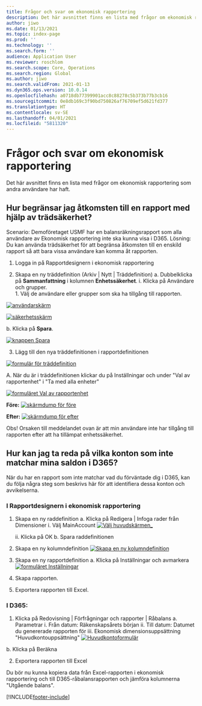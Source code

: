 ```yaml
---
title: Frågor och svar om ekonomisk rapportering
description: Det här avsnittet finns en lista med frågor om ekonomisk rapportering som andra användare har haft.
author: jiwo
ms.date: 01/13/2021
ms.topic: index-page
ms.prod: ''
ms.technology: ''
ms.search.form: ''
audience: Application User
ms.reviewer: roschlom
ms.search.scope: Core, Operations
ms.search.region: Global
ms.author: jiwo
ms.search.validFrom: 2021-01-13
ms.dyn365.ops.version: 10.0.14
ms.openlocfilehash: a0718db77399901acc8c88278c5b373b77b3cb16
ms.sourcegitcommit: 0e8db169c3f90bd750826af76709ef5d621fd377
ms.translationtype: HT
ms.contentlocale: sv-SE
ms.lasthandoff: 04/01/2021
ms.locfileid: "5811320"
---
```

# <a name="financial-reporting-faq"></a>Frågor och svar om ekonomisk rapportering 

Det här avsnittet finns en lista med frågor om ekonomisk rapportering som andra användare har haft. 


## <a name="how-do-i-restrict-access-to-a-report-using-tree-security"></a>Hur begränsar jag åtkomsten till en rapport med hjälp av trädsäkerhet?

Scenario: Demoföretaget USMF har en balansräkningsrapport som alla användare av Ekonomisk rapportering inte ska kunna visa i D365. Lösning: Du kan använda trädsäkerhet för att begränsa åtkomsten till en enskild rapport så att bara vissa användare kan komma åt rapporten. 

1.  Logga in på Rapportdesignern i ekonomisk rapportering

2.  Skapa en ny träddefinition (Arkiv | Nytt | Träddefinition) a.    Dubbelklicka på **Sammanfattning** i kolumnen **Enhetssäkerhet**.
  i.    Klicka på Användare och grupper.  
          1. Välj de användare eller grupper som ska ha tillgång till rapporten. 
          
[![användarskärm](./media/FR-FAQ_users.png)](./media/FR-FAQ_users.png)

[![säkerhetsskärm](./media/FR-FAQ_security.jpg)](./media/FR-FAQ_security.jpg)

  b.    Klicka på **Spara**.
  
[![knappen Spara](./media/FR-FAQ_save.png)](./media/FR-FAQ_save.png)

3.  Lägg till den nya träddefinitionen i rapportdefinitionen

[![formulär för träddefinition](./media/FR-FAQ_tree-definition.jpg)](./media/FR-FAQ_tree-definition.jpg)

A.  När du är i träddefinitionen klickar du på Inställningar och under "Val av rapportenhet" i "Ta med alla enheter"

[![formuläret Val av rapportenhet](./media/FR-FAQ_reporting-unit-selection.jpg)](./media/FR-FAQ_reporting-unit-selection.jpg)

**Före:** [![skärmdump för före](./media/FR-FAQ_before.png)](./media/FR-FAQ_before.png)

**Efter:** [![skärmdump för efter](./media/FR-FAQ_after.png)](./media/FR-FAQ_after.png)

Obs! Orsaken till meddelandet ovan är att min användare inte har tillgång till rapporten efter att ha tillämpat enhetssäkerhet.



## <a name="how-do-i-determine-which-accounts-do-not-matching-my-balances-in-d365"></a>Hur kan jag ta reda på vilka konton som inte matchar mina saldon i D365?

När du har en rapport som inte matchar vad du förväntade dig i D365, kan du följa några steg som beskrivs här för att identifiera dessa konton och avvikelserna. 

### <a name="in-financial-reporter-report-designer"></a>I Rapportdesignern i ekonomisk rapportering

1.  Skapa en ny raddefinition a.    Klicka på Redigera | Infoga rader från Dimensioner i.  Välj MainAccount [![Välj huvudskärmen_](./media/FR-FAQ_selectmain_.png)](./media/FR-FAQ_selectmain_.png)
    
    ii. Klicka på OK b.    Spara raddefinitionen

2.  Skapa en ny kolumndefinition     [![Skapa en ny kolumndefinition](./media/FR-FAQ_column.png)](./media/FR-FAQ_column.png)

3.  Skapa en ny rapportdefinition a.    Klicka på Inställningar och avmarkera [![formuläret Inställningar](./media/FR-FAQ_settings.png)](./media/FR-FAQ_settings.png)
   
4.  Skapa rapporten. 

5.  Exportera rapporten till Excel.

### <a name="in-d365"></a>I D365: 
1.  Klicka på Redovisning | Förfrågningar och rapporter | Råbalans a.    Parametrar i.  Från datum: Räkenskapsårets början ii. Till datum: Datumet du genererade rapporten för iii.    Ekonomisk dimensionsuppsättning "Huvudkontouppsättning" [![Huvudkontoformulär](./media/FR-FAQ_mainacct.png)](./media/FR-FAQ_mainacct.png)
      
  b.    Klicka på Beräkna

2.  Exportera rapporten till Excel

Du bör nu kunna kopiera data från Excel-rapporten i ekonomisk rapportering och till D365-råbalansrapporten och jämföra kolumnerna "Utgående balans".


[!INCLUDE[footer-include](../../includes/footer-banner.md)]